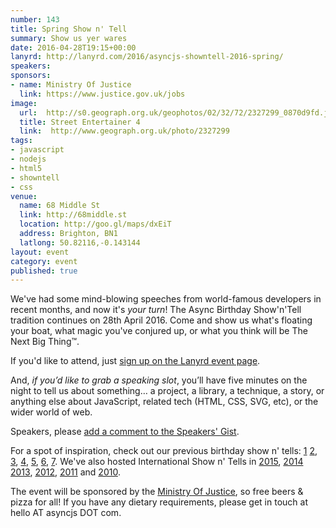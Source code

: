 ```yaml
---
number: 143
title: Spring Show n' Tell
summary: Show us yer wares
date: 2016-04-28T19:15+00:00
lanyrd: http://lanyrd.com/2016/asyncjs-showntell-2016-spring/
speakers:
sponsors:
- name: Ministry Of Justice
  link: https://www.justice.gov.uk/jobs
image:
  url:  http://s0.geograph.org.uk/geophotos/02/32/72/2327299_0870d9fd.jpg
  title: Street Entertainer 4
  link:  http://www.geograph.org.uk/photo/2327299
tags:
- javascript
- nodejs
- html5
- showntell
- css
venue:
  name: 68 Middle St
  link: http://68middle.st
  location: http://goo.gl/maps/dxEiT
  address: Brighton, BN1
  latlong: 50.82116,-0.143144
layout: event
category: event
published: true
---
```


We've had some mind-blowing speeches from world-famous developers in recent months, and now it's *your turn*! The Async Birthday Show'n'Tell tradition continues on 28th April 2016. Come and show us what's floating your boat, what magic you've conjured up, or what you think will be The Next Big Thing&#8482;.

If you'd like to attend, just [sign up on the Lanyrd event page][event-lanyrd].

And, _if you’d like to grab a speaking slot_, you’ll have five minutes on the night to tell us about something… a project, a library, a technique, a story, or anything else about JavaScript, related tech (HTML, CSS, SVG, etc), or the wider world of web.

Speakers, please <a data-gist href="https://gist.github.com/larister/cc223350f56456094cc67de6669cdbb3">add a comment to the Speakers' Gist</a>.

For a spot of inspiration, check out our previous birthday show n' tells: [1][spring-2015] [2][birthday-4], [3][birthday-3], [4][birthday-2], [5][birthday-1], [6][showntell-2], [7][showntell-1].
We've also hosted International Show n' Tells in [2015][showntell-2015], [2014][showntell-2014] [2013][showntell-2013], [2012][showntell-2012], [2011][showntell-2011] and [2010][showntell-2010].

The event will be sponsored by the [Ministry Of Justice][moj], so free beers & pizza for all! If you have any dietary requirements, please get in touch at hello AT asyncjs DOT com.

[event-lanyrd]: httphttp://lanyrd.com/2016/asyncjs-showntell-2016-spring/

[async]: http://asyncjs.com
[spring-2015]: http://asyncjs.com/showntell-spring-2015/
[showntell-1]: http://asyncjs.com/showntell/
[showntell-2]: http://asyncjs.com/showntell2/
[birthday-1]: http://asyncjs.com/birthday/
[birthday-2]: http://asyncjs.com/birthday2/
[birthday-3]: http://asyncjs.com/birthday3/
[birthday-4]: http://asyncjs.com/birthday4/
[showntell-2010]: http://asyncjs.com/showntell3/
[showntell-2011]: http://asyncjs.com/international2011/
[showntell-2012]: http://asyncjs.com/showntell-2012/
[showntell-2013]: http://asyncjs.com/showntell-2013/
[showntell-2014]: http://asyncjs.com/showntell-2014/
[showntell-2015]: http://asyncjs.com/showntell-2015/
[moj]: https://www.justice.gov.uk/jobs
